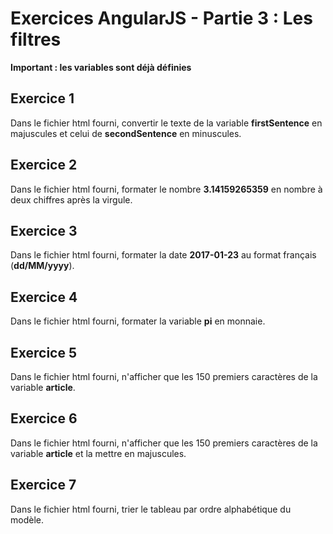 # Exercices AngularJS - Partie 3 : Les filtres

**Important : les variables sont déjà définies**

## Exercice 1

Dans le fichier html fourni, convertir le texte de la variable **firstSentence** en majuscules et celui de **secondSentence** en minuscules.

## Exercice 2

Dans le fichier html fourni, formater le nombre **3.14159265359** en nombre à deux chiffres après la virgule.

## Exercice 3

Dans le fichier html fourni, formater la date **2017-01-23** au format français (**dd/MM/yyyy**).

## Exercice 4

Dans le fichier html fourni, formater la variable **pi** en monnaie.

## Exercice 5

Dans le fichier html fourni, n'afficher que les 150 premiers caractères de la variable **article**.

## Exercice 6

Dans le fichier html fourni, n'afficher que les 150 premiers caractères de la variable **article** et la mettre en majuscules.

## Exercice 7

Dans le fichier html fourni, trier le tableau par ordre alphabétique du modèle.
